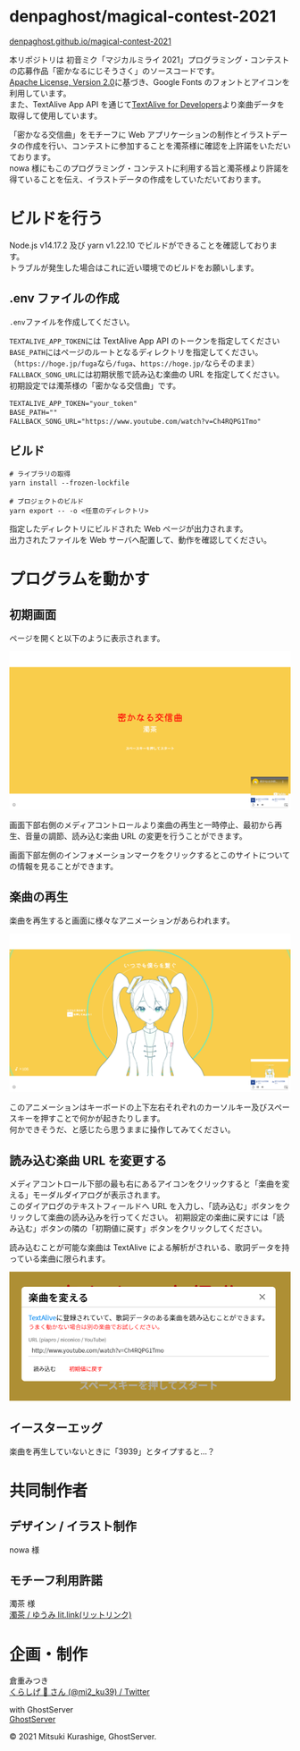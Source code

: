 # denpaghost/magical-contest-2021

[denpaghost.github.io/magical-contest-2021](https://denpaghost.github.io/magical-contest-2021)

本リポジトリは 初音ミク「マジカルミライ 2021」プログラミング・コンテスト の応募作品「密かなるにじそうさく」のソースコードです。  
[Apache License, Version 2.0](https://www.apache.org/licenses/LICENSE-2.0.html)に基づき、Google Fonts のフォントとアイコンを利用しています。  
また、TextAlive App API を通じて[TextAlive for Developers](https://developer.textalive.jp/)より楽曲データを取得して使用しています。

「密かなる交信曲」をモチーフに Web アプリケーションの制作とイラストデータの作成を行い、コンテストに参加することを濁茶様に確認を上許諾をいただいております。  
nowa 様にもこのプログラミング・コンテストに利用する旨と濁茶様より許諾を得ていることを伝え、イラストデータの作成をしていただいております。

# ビルドを行う

Node.js v14.17.2 及び yarn v1.22.10 でビルドができることを確認しております。  
トラブルが発生した場合はこれに近い環境でのビルドをお願いします。

## .env ファイルの作成

`.env`ファイルを作成してください。

`TEXTALIVE_APP_TOKEN`には TextAlive App API のトークンを指定してください  
`BASE_PATH`にはページのルートとなるディレクトリを指定してください。（`https://hoge.jp/fuga`なら`/fuga`、`https://hoge.jp/`ならそのまま）
`FALLBACK_SONG_URL`には初期状態で読み込む楽曲の URL を指定してください。初期設定では濁茶様の「密かなる交信曲」です。

```dotenv
TEXTALIVE_APP_TOKEN="your_token"
BASE_PATH=""
FALLBACK_SONG_URL="https://www.youtube.com/watch?v=Ch4RQPG1Tmo"
```

## ビルド

```shell
# ライブラリの取得
yarn install --frozen-lockfile

# プロジェクトのビルド
yarn export -- -o <任意のディレクトリ>
```

指定したディレクトリにビルドされた Web ページが出力されます。  
出力されたファイルを Web サーバへ配置して、動作を確認してください。

# プログラムを動かす

## 初期画面

ページを開くと以下のように表示されます。

![01.png](./readme_files/images/01.png)

画面下部右側のメディアコントロールより楽曲の再生と一時停止、最初から再生、音量の調節、読み込む楽曲 URL の変更を行うことができます。

画面下部左側のインフォメーションマークをクリックするとこのサイトについての情報を見ることができます。

## 楽曲の再生

楽曲を再生すると画面に様々なアニメーションがあらわれます。

![02.png](readme_files/images/02.png)

このアニメーションはキーボードの上下左右それぞれのカーソルキー及びスペースキーを押すことで何かが起きたりします。  
何かできそうだ、と感じたら思うままに操作してみてください。

## 読み込む楽曲 URL を変更する

メディアコントロール下部の最も右にあるアイコンをクリックすると「楽曲を変える」モーダルダイアログが表示されます。  
このダイアログのテキストフィールドへ URL を入力し、「読み込む」ボタンをクリックして楽曲の読み込みを行ってください。
初期設定の楽曲に戻すには「読み込む」ボタンの隣の「初期値に戻す」ボタンをクリックしてください。

読み込むことが可能な楽曲は TextAlive による解析がされいる、歌詞データを持っている楽曲に限られます。

![03.png](readme_files/images/03.png)

## イースターエッグ

楽曲を再生していないときに「3939」とタイプすると...？

# 共同制作者

## デザイン / イラスト制作

nowa 様

## モチーフ利用許諾

濁茶 様  
[濁茶 / ゆうみ lit.link(リットリンク)](https://lit.link/Dakucha)

# 企画・制作

倉重みつき  
[くらしげ 👻 さん (@mi2_ku39) / Twitter](https://twitter.com/mi2_ku39)

with GhostServer  
[GhostServer](https://portal.ghostserver.jp/)

&copy; 2021 Mitsuki Kurashige, GhostServer.
